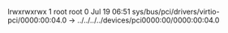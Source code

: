 lrwxrwxrwx 1 root root 0 Jul 19 06:51 sys/bus/pci/drivers/virtio-pci/0000:00:04.0 -> ../../../../devices/pci0000:00/0000:00:04.0
